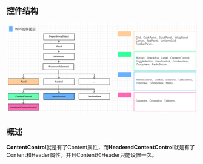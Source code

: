 ## 控件结构
![](img/控件继承树.png)
## 概述
**ContentControl**就是有了Content属性，而**HeaderedContentControl**就是有了Content和Header属性。并且Content和Header只能设置一次。